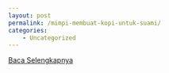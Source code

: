 ```yaml
---
layout: post
permalink: /mimpi-membuat-kopi-untuk-suami/
categories:
    - Uncategorized
---
```


[Baca Selengkapnya](/08)